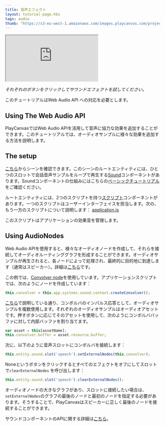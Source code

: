 ```yaml
---
title: 音声エフェクト
layout: tutorial-page.hbs
tags: audio
thumb: "https://s3-eu-west-1.amazonaws.com/images.playcanvas.com/projects/12/406047/G0ZA35-image-75.jpg"
---
```


<iframe loading="lazy" src="https://playcanv.as/p/1nS6AnC9/" title="Audio Effects"></iframe>

*それぞれのボタンをクリックしてサウンドエフェクトを試してください。*

<div class="alert alert-info">このチュートリアルはWeb Audio API への対応を必要とします。</div>

## Using The Web Audio API

PlayCanvasではWeb Audio APIを活用して音声に協力な効果を追加することができます。このチュートリアルでは、オーディオサンプルに様々な効果を追加する方法を説明します。

## The setup

[こちら][1]からシーンを確認できます。このシーンのルートエンティティには、ひとつのスロットで会話音声サンプルをループで再生する[Sound][2]コンポーネントがあります。Soundコンポーネントの仕組みにはこちらの[ベーシックチュートリアル][3]をご確認ください。

ルートエンティティには、2つのスクリプトを持つ[スクリプト][4]コンポーネントがあります。一つのスクリプトはユーザーインターフェイスを担当します。次の、もう一方のスクリプトについて説明します： <a href="https://playcanvas.com/editor/asset/4472751" target="_blank">application.js</a>

このスクリプトはアプリケーションの効果音を管理します。

## Using AudioNodes

Web Audio APIを使用すると、様々なオーディオノードを作成して、それらを接続してオーディオルーティンググラフを形成することができます。オーディオサンプルが再生されると、各ノードによって処理され、最終的に目的地に到達します（通常はスピーカー）。詳細は[こちら][5]です。

この例では、[Convolver node][6]を使用しています。アプリケーションスクリプトでは、次のようにノードを作成しています：

```javascript
this.convolver = this.app.systems.sound.context.createConvolver();
```

[こちら][7]で説明している通り、コンボルバのインパルス応答として、オーディオサンプルを複数使用します。それぞれのオーディオサンプルはオーディオアセットです。押すボタンに応じてそのアセットを使用して、次のようにコンボルババッファに対して内部バッファを割り当てます。

```javascript
var asset = this[assetName];
this.convolver.buffer = asset.resource.buffer;
```

次に、以下のように音声スロットにコンボルバを接続します：

```javascript
this.entity.sound.slot('speech').setExternalNodes(this.convolver);
```

Noneというボタンをクリックするとすべてのエフェクトをオフにしてスロットで```clearExternalNodes``` を呼び出します：

```javascript
this.entity.sound.slot('speech').clearExternalNodes();
```

オーディオノードの大きなグラフがあり、スロットに接続したい場合は、```setExternalNodes```のグラフの最後のノードと最初のノードを指定する必要があります。そうすることで、PlayCanvasはスピーカーに正しく最後のノードを接続することができます。

サウンドコンポーネントのAPIに関する詳細は[こちら][8]。

[1]: https://playcanvas.com/editor/scene/440346
[2]: /user-manual/packs/components/sound
[3]: /tutorials/basic-audio/
[4]: /user-manual/packs/components/script
[5]: https://developer.mozilla.org/en-US/docs/Web/API/Web_Audio_API
[6]: https://developer.mozilla.org/en-US/docs/Web/API/ConvolverNode
[7]: https://developer.mozilla.org/en-US/docs/Web/API/ConvolverNode/buffer
[8]: /api/pc.Sound.html
